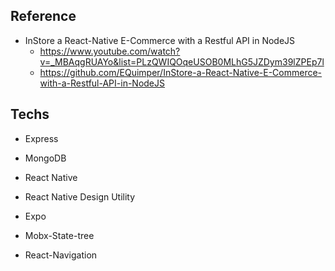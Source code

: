 ## Reference
- InStore a React-Native E-Commerce with a Restful API in NodeJS
  - https://www.youtube.com/watch?v=_MBAqgRUAYo&list=PLzQWIQOqeUSOB0MLhG5JZDym39lZPEp7l
  - https://github.com/EQuimper/InStore-a-React-Native-E-Commerce-with-a-Restful-API-in-NodeJS


## Techs
- Express
- MongoDB

- React Native
- React Native Design Utility
- Expo
- Mobx-State-tree
- React-Navigation


